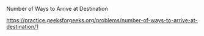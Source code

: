 Number of Ways to Arrive at Destination

https://practice.geeksforgeeks.org/problems/number-of-ways-to-arrive-at-destination/1
